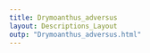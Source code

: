 ```yaml
---
title: Drymoanthus_adversus
layout: Descriptions_Layout 
outp: "Drymoanthus_adversus.html"
---
```



